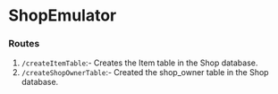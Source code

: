 # ShopEmulator

### Routes ###

1. `/createItemTable`:- Creates the Item table in the Shop database.
2. `/createShopOwnerTable`:- Created the shop_owner table in the Shop database.

  
